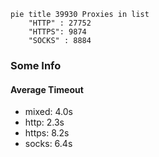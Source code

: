 
```mermaid
pie title 39930 Proxies in list
    "HTTP" : 27752
    "HTTPS": 9874
    "SOCKS" : 8884
```

### Some Info
#### Average Timeout

- mixed: 4.0s
- http: 2.3s
- https: 8.2s
- socks: 6.4s